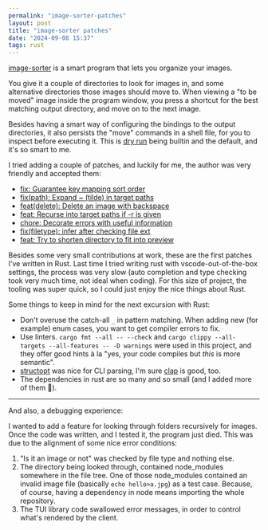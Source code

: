 ```yaml
---
permalink: "image-sorter-patches"
layout: post
title: "image-sorter patches"
date: "2024-09-08 15:37"
tags: rust
---
```


[image-sorter](https://github.com/jgalat/image-sorter/) is a smart program that
lets you organize your images.

You give it a couple of directories to look for images in, and some alternative
directories those images should move to. When viewing a "to be moved" image
inside the program window, you press a shortcut for the best matching output
directory, and move on to the next image.

Besides having a smart way of configuring the bindings to the output
directories, it also persists the "move" commands in a shell file, for you to
inspect before executing it. This is [dry
run](https://en.wikipedia.org/wiki/Dry_run_(testing)) being builtin and the
default, and it's so smart to me.

I tried adding a couple of patches, and luckily for me, the author was very
friendly and accepted them:

- [fix: Guarantee key mapping sort order](https://github.com/jgalat/image-sorter/commit/40ac1649abee3384c9149de8e694d8210c391ba2)
- [fix(path): Expand ~ (tilde) in target paths](https://github.com/jgalat/image-sorter/commit/0b79ab2051db057ff1433b87cce3c5c8e23ad972)
- [feat(delete): Delete an image with backspace](https://github.com/jgalat/image-sorter/commit/d72c98decb7b52f299d8ddd64980fe5f2b832c64)
- [feat: Recurse into target paths if -r is given](https://github.com/jgalat/image-sorter/commit/ccfb588400386fbde6a70bbd38f77ce23e55f579)
- [chore: Decorate errors with useful information](https://github.com/jgalat/image-sorter/commit/1ac60977a2a1444d66c439766dfb723398fc6318)
- [fix(filetype): infer after checking file ext](https://github.com/jgalat/image-sorter/commit/1532584003acce3d30f4f6f8034bb6debae60c03)
- [feat: Try to shorten directory to fit into preview](https://github.com/jgalat/image-sorter/commit/cbfb4033c787bbd19c38deaf74162e805f41f0f7)

Besides some very small contributions at work, these are the first patches I've
written in Rust. Last time I tried writing rust with vscode-out-of-the-box
settings, the process was very slow (auto completion and type checking took
very much time, not ideal when coding). For this size of project, the tooling
was super quick, so I could just enjoy the nice things about Rust.

Some things to keep in mind for the next excursion with Rust:

- Don't overuse the catch-all `_` in pattern matching. When adding new (for
  example) enum cases, you want to get compiler errors to fix.
- Use linters. `cargo fmt --all -- --check` and `cargo clippy --all-targets
  --all-features -- -D warnings` were used in this project, and they offer good
hints à la "yes, your code compiles but _this_ is more semantic".
- [structopt](https://docs.rs/structopt/latest/structopt/) was nice for CLI
  parsing, I'm sure [clap](https://docs.rs/clap/latest/clap/) is good, too.
- The dependencies in rust are so many and so small (and I added more of them
  🙈).

------

And also, a debugging experience:

I wanted to add a feature for looking through folders recursively for images.
Once the code was written, and I tested it, the program just died. This was due
to the alignment of some nice error conditions:

1. "Is it an image or not" was checked by file type and nothing else.
2. The directory being looked through, contained node_modules somewhere in the
   file tree. One of those node_modules contained an invalid image file
   (basically `echo hello>a.jpg`) as a test case. Because, of course, having a
   dependency in node means importing the whole repository.
3. The TUI library code swallowed error messages, in order to control what's
   rendered by the client.

